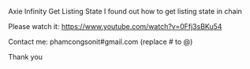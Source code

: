Axie Infinity Get Listing State
I found out how to get listing state in chain

Please watch it: 
https://www.youtube.com/watch?v=0Ffj3sBKu54

Contact me: 
phamcongsonit#gmail.com (replace # to @)

Thank you
